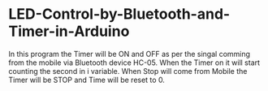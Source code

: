 # LED-Control-by-Bluetooth-and-Timer-in-Arduino

In this program the Timer will be ON and OFF as per the singal comming from the mobile via Bluetooth device HC-05. When the Timer on it will start counting the second in i variable. When Stop will come from Mobile the Timer will be STOP and Time will be reset to 0.
